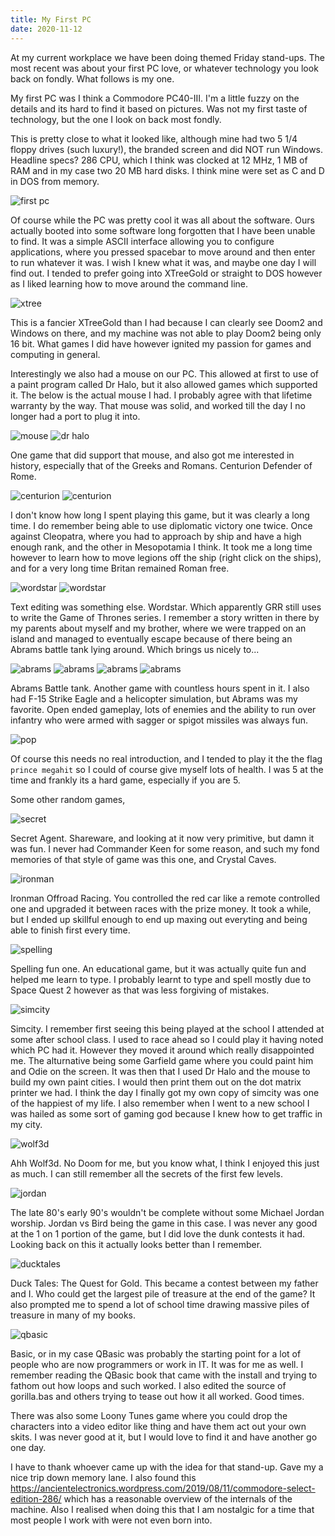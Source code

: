 ```yaml
---
title: My First PC
date: 2020-11-12
---
```


At my current workplace we have been doing themed Friday stand-ups. The most recent was about your first PC love, or whatever technology you look back on fondly. What follows is my one. 

My first PC was I think a Commodore PC40-III. I'm a little fuzzy on the details and its hard to find it based on pictures. Was not my first taste of technology, but the one I look on back most fondly.

This is pretty close to what it looked like, although mine had two 5 1/4 floppy drives (such luxury!), the branded screen and did NOT run Windows. Headline specs? 286 CPU, which I think was clocked at 12 MHz, 1 MB of RAM and in my case two 20 MB hard disks. I think mine were set as C and D in DOS from memory.

![first pc](/static/first-pc/first_pc.png)

Of course while the PC was pretty cool it was all about the software. Ours actually booted into some software long forgotten that I have been unable to find. It was a simple ASCII interface allowing you to configure applications, where you pressed spacebar to move around and then enter to run whatever it was. I wish I knew what it was, and maybe one day I will find out. I tended to prefer going into XTreeGold or straight to DOS however as I liked learning how to move around the command line.

![xtree](/static/first-pc/xtreegold.png)

This is a fancier XTreeGold than I had because I can clearly see Doom2 and Windows on there, and my machine was not able to play Doom2 being only 16 bit. What games I did have however ignited my passion for games and computing in general.

Interestingly we also had a mouse on our PC. This allowed at first to use of a paint program called Dr Halo, but it also allowed games which supported it. The below is the actual mouse I had. I probably agree with that lifetime warranty by the way. That mouse was solid, and worked till the day I no longer had a port to plug it into.

![mouse](/static/first-pc/mouse.png)
![dr halo](/static/first-pc/drhalo.png)

One game that did support that mouse, and also got me interested in history, especially that of the Greeks and Romans. Centurion Defender of Rome.

![centurion](/static/first-pc/centurion.png)
![centurion](/static/first-pc/centurion2.png)

I don't know how long I spent playing this game, but it was clearly a long time. I do remember being able to use diplomatic victory one twice. Once against Cleopatra, where you had to approach by ship and have a high enough rank, and the other in Mesopotamia I think. It took me a long time however to learn how to move legions off the ship (right click on the ships), and for a very long time Britan remained Roman free.

![wordstar](/static/first-pc/wordstar.png)
![wordstar](/static/first-pc/wordstar2.png)

Text editing was something else. Wordstar. Which apparently GRR still uses to write the Game of Thrones series. I remember a story written in there by my parents about myself and my brother, where we were trapped on an island and managed to eventually escape because of there being an Abrams battle tank lying around. Which brings us nicely to...

![abrams](/static/first-pc/abrams.gif)
![abrams](/static/first-pc/abrams2.png)
![abrams](/static/first-pc/abrams3.jpeg)
![abrams](/static/first-pc/abrams4.jpeg)

Abrams Battle tank. Another game with countless hours spent in it. I also had F-15 Strike Eagle and a helicopter simulation, but Abrams was my favorite. Open ended gameplay, lots of enemies and the ability to run over infantry who were armed with sagger or spigot missiles was always fun.

![pop](/static/first-pc/pop.png)

Of course this needs no real introduction, and I tended to play it the the flag `prince megahit` so I could of course give myself lots of health. I was 5 at the time and frankly its a hard game, especially if you are 5. 

Some other random games,

![secret](/static/first-pc/secret.jpeg)

Secret Agent. Shareware, and looking at it now very primitive, but damn it was fun. I never had Commander Keen for some reason, and such my fond memories of that style of game was this one, and Crystal Caves.

![ironman](/static/first-pc/ironman.jpeg)

Ironman Offroad Racing. You controlled the red car like a remote controlled one and upgraded it between races with the prize money. It took a while, but I ended up skillful enough to end up maxing out everyting and being able to finish first every time.

![spelling](/static/first-pc/spelling.gif)

Spelling fun one. An educational game, but it was actually quite fun and helped me learn to type. I probably learnt to type and spell mostly due to Space Quest 2 however as that was less forgiving of mistakes.

![simcity](/static/first-pc/simcity.jpeg)

Simcity. I remember first seeing this being played at the school I attended at some after school class. I used to race ahead so I could play it having noted which PC had it. However they moved it around which really disappointed me. The alturnative being some Garfield game where you could paint him and Odie on the screen. It was then that I used Dr Halo and the mouse to build my own paint cities. I would then print them out on the dot matrix printer we had. I think the day I finally got my own copy of simcity was one of the happiest of my life. I also remember when I went to a new school I was hailed as some sort of gaming god because I knew how to get traffic in my city.

![wolf3d](/static/first-pc/wolf3d.png)

Ahh Wolf3d. No Doom for me, but you know what, I think I enjoyed this just as much. I can still remember all the secrets of the first few levels.

![jordan](/static/first-pc/jordan.jpeg)

The late 80's early 90's wouldn't be complete without some Michael Jordan worship. Jordan vs Bird being the game in this case. I was never any good at the 1 on 1 portion of the game, but I did love the dunk contests it had. Looking back on this it actually looks better than I remember.

![ducktales](/static/first-pc/ducktales.jpg)

Duck Tales: The Quest for Gold. This became a contest between my father and I. Who could get the largest pile of treasure at the end of the game? It also prompted me to spend a lot of school time drawing massive piles of treasure in many of my books.

![qbasic](/static/first-pc/qbasic.png)

Basic, or in my case QBasic was probably the starting point for a lot of people who are now programmers or work in IT. It was for me as well. I remember reading the QBasic book that came with the install and trying to fathom out how loops and such worked. I also edited the source of gorilla.bas and others trying to tease out how it all worked. Good times.

There was also some Loony Tunes game where you could drop the characters into a video editor like thing and have them act out your own skits. I was never good at it, but I would love to find it and have another go one day.

I have to thank whoever came up with the idea for that stand-up. Gave my a nice trip down memory lane. I also found this https://ancientelectronics.wordpress.com/2019/08/11/commodore-select-edition-286/ which has a reasonable overview of the internals of the machine. Also I realised when doing this that I am nostalgic for a time that most people I work with were not even born into.